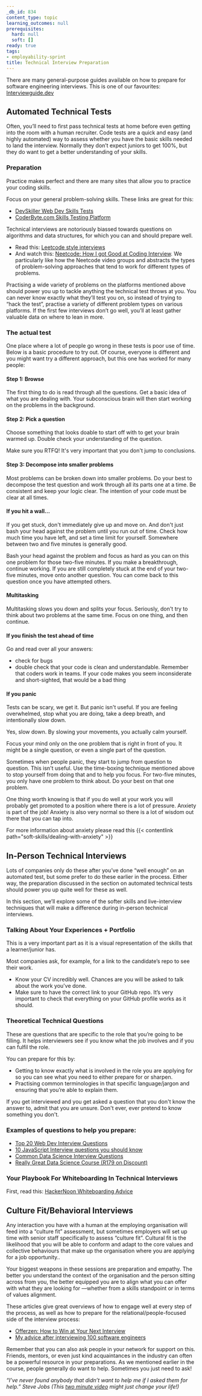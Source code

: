 ```yaml
---
_db_id: 834
content_type: topic
learning_outcomes: null
prerequisites:
  hard: null
  soft: []
ready: true
tags:
- employability-sprint
title: Technical Interview Preparation
---
```


There are many general-purpose guides available on how to prepare for software engineering interviews. This is one of our favourites: [Interviewguide.dev](https://interviewguide.dev/)

## Automated Technical Tests
Often, you’ll need to first pass technical tests at home before even getting into the room with a human recruiter. Code tests are a quick and easy (and highly automated) way to assess whether you have the basic skills needed to land the interview. Normally they don’t expect juniors to get 100%, but they do want to get a better understanding of your skills.

### Preparation
Practice makes perfect and there are many  sites that allow you to practice your coding skills.

Focus on your general problem-solving skills. These links are great for this: 

- [DevSkiller Web Dev Skills Tests](https://devskiller.com/coding-tests-skill/web-development/#)
- [CoderByte.com Skills Testing Platform](https://coderbyte.com/?utm_campaign=Employer%20-%20coderbyte.com/organizations&utm_source=orange_top_bar)

Technical interviews are notoriously biassed towards questions on algorithms and data structures, for which you can and should prepare well.

- Read this: [Leetcode style interviews](https://interviewguide.dev/leetcode)
- And watch this: [Neetcode: How I got Good at Coding Interview](https://www.youtube.com/watch?v=SVvr3ZjtjI8&ab_channel=NeetCode). We particularly like how the Neetcode video groups and abstracts the types of problem-solving approaches that tend to work for different types of problems. 


Practising a wide variety of problems on the platforms mentioned above should power you up to tackle anything the technical test throws at you. You can never know exactly what they’ll test you on, so instead of trying to “hack the test”, practise a variety of different problem types on various platforms. If the first few interviews don’t go well, you’ll at least gather valuable data on where to lean in more.

### The actual test
One place where a lot of people go wrong in these tests is poor use of time. Below is a basic procedure to try out. Of course, everyone is different and you might want try a different approach, but this one has worked for many people:

#### Step 1: Browse
The first thing to do is read through all the questions. Get a basic idea of what you are dealing with. Your subconscious brain will then start working on the problems in the background. 

#### Step 2: Pick a question
Choose something that looks doable to start off with to get your brain warmed up. Double check your understanding of the question.

Make sure you RTFQ! It's very important that you don't jump to conclusions.

#### Step 3: Decompose into smaller problems
Most problems can be broken down into smaller problems. Do your best to decompose the test question and work through all its parts one at a time. Be consistent and keep your logic clear. The intention of your code must be clear at all times.


#### If you hit a wall...
If you get stuck, don't immediately give up and move on. And don't just bash your head against the problem until you run out of time. Check how much time you have left, and set a time limit for yourself. Somewhere between two and five minutes is generally good.

Bash your head against the problem and focus as hard as you can on this one problem for those two-five minutes. 
If you make a breakthrough, continue working. If you are still completely stuck at the end of your two-five minutes, move onto another question. You can come back to this question once you have attempted others. 

#### Multitasking
Multitasking slows you down and splits your focus. Seriously, don't try to think about two problems at the same time. Focus on one thing, and then continue.

#### If you finish the test ahead of time
Go and read over all your answers:

- check for bugs
- double check that your code is clean and understandable. Remember that coders work in teams. If your code makes you seem inconsiderate and short-sighted, that would be a bad thing

#### If you panic
Tests can be scary, we get it. But panic isn't useful. If you are feeling overwhelmed, stop what you are doing, take a deep breath, and intentionally slow down.

Yes, slow down. By slowing your movements, you actually calm yourself.

Focus your mind only on the one problem that is right in front of you. It might be a single question, or even a single part of the question.

Sometimes when people panic, they start to jump from question to question. This isn't useful. Use the time-boxing technique mentioned above to stop yourself from doing that and to help you focus. For two-five minutes, you only have one problem to think about. Do your best on that one problem.

One thing worth knowing is that if you do well at your work you will probably get promoted to a position where there is a lot of pressure. Anxiety is part of the job! Anxiety is also very normal so there is a lot of wisdom out there that you can tap into.

For more information about anxiety please read this  {{< contentlink path="soft-skills/dealing-with-anxiety" >}}

## In-Person Technical Interviews
Lots of companies only do these after you’ve done “well enough” on an automated test, but some prefer to do these earlier in the process. Either way, the preparation discussed in the section on automated technical tests should power you up quite well for these as well. 

In this section, we’ll explore some of the softer skills and live-interview techniques that will make a difference during in-person technical interviews. 

### Talking About Your Experiences + Portfolio
This is a very important part as it is a visual representation of the skills that a learner/junior has.

Most companies ask, for example, for a link to the candidate’s repo to see their work.
- Know your CV incredibly well. Chances are you will be asked to talk about the work you've done.
- Make sure to have the correct link to your GitHub repo. It’s very important to check that everything on your GitHub profile works as it should.

### Theoretical Technical Questions
These are questions that are specific to the role that you’re going to be filling.
It helps interviewers see if you know what the job involves and if you can fulfil the role.

You can prepare for this by:

- Getting to know exactly what is involved in the role you are applying for so you can see what you need to either prepare for or sharpen.
- Practising common terminologies in that specific language/jargon and ensuring that you’re able to explain them.

If you get interviewed and you get asked a question that you don't know the answer to, admit that you are unsure. Don't ever, ever pretend to know something you don't.

### Examples of questions to help you prepare: 
- [Top 20 Web Dev Interview Questions](https://learning.naukri.com/articles/top-20-web-developer-interview-questions-answers/)
- [10 JavaScript Interview questions you should know](https://medium.com/javascript-scene/10-interview-questions-every-javascript-developer-should-know-6fa6bdf5ad95)
- [Common Data Science Interview Questions](https://www.simplilearn.com/tutorials/data-science-tutorial/data-science-interview-questions)
- [Really Great Data Science Course (R179 on Discount)](https://www.udemy.com/course/data-science-interview-preparation-guide/)

### Your Playbook For Whiteboarding In Technical Interviews
First, read this: [HackerNoon Whiteboarding Advice](https://hackernoon.com/the-best-whiteboard-interview-advice-i-ever-received-3ebbfa72e4a)

## Culture Fit/Behavioral Interviews
Any interaction you have with a human at the employing organisation will feed into a “culture fit” assessment, but sometimes employers will set up time with senior staff specifically to assess “culture fit”. 
Cultural fit is the likelihood that you will be able to conform and adapt to the core values and collective behaviours that make up the organisation where you are applying for a job opportunity..

Your biggest weapons in these sessions are preparation and empathy. The better you understand the context of the organisation and the person sitting across from you, the better equipped you are to align what you can offer with what they are looking for ––whether from a skills standpoint or in terms of values alignment. 

These articles give great overviews of how to engage well at every step of the process, as well as how to prepare for the relational/people-focused side of the interview process: 

- [Offerzen: How to Win at Your Next Interview](https://www.offerzen.com/blog/how-to-kick-ass-at-your-next-interview)
- [My advice after interviewing 100 software engineers](https://medium.com/swlh/my-advice-after-interviewing-100-software-engineers-e34bc3cbc669)

Remember that you can also ask people in your network for support on this. Friends, mentors, or even just kind acquaintances in the industry can often be a powerful resource in your preparations. As we mentioned earlier in the course, people generally do want to help. Sometimes you just need to ask!

*“I’ve never found anybody that didn’t want to help me if I asked them for help.” 
Steve Jobs (This [two minute video](https://www.youtube.com/watch?v=zkTf0LmDqKI&ab_channel=SiliconValleyHistoricalAssociation) might just change your life!)*